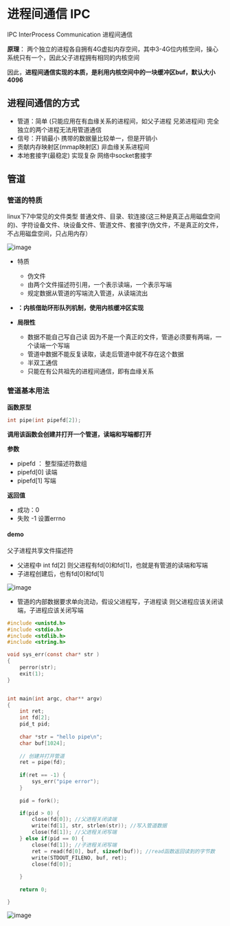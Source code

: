 

# 进程间通信  IPC

IPC InterProcess Communication  进程间通信   

**原理**： 两个独立的进程各自拥有4G虚拟内存空间，其中3-4G位内核空间，操心系统只有一个，因此父子进程拥有相同的内核空间  

因此，**进程间通信实现的本质，是利用内核空间中的一块缓冲区buf，默认大小4096**  

## 进程间通信的方式  

* 管道：简单  (只能应用在有血缘关系的进程间，如父子进程 兄弟进程间)  完全独立的两个进程无法用管道通信
* 信号：开销最小   携带的数据量比较单一，但是开销小  
* 贡献内存映射区(mmap映射区)    非血缘关系进程间
* 本地套接字(最稳定)  实现复杂 网络中socket套接字   


## 管道  


### 管道的特质  

linux下7中常见的文件类型  普通文件、目录、软连接(这三种是真正占用磁盘空间的)、字符设备文件、块设备文件、管道文件、套接字(伪文件，不是真正的文件，不占用磁盘空间，只占用内存）  

![image](https://user-images.githubusercontent.com/58176267/162149664-3e3fbffe-e374-4496-bc92-4d1b3c362ac8.png)



* 特质  
    * 伪文件
    * 由两个文件描述符引用，一个表示读端，一个表示写端
    * 规定数据从管道的写端流入管道，从读端流出  

* **：内核借助环形队列机制，使用内核缓冲区实现**  

* **局限性**  
    * 数据不能自己写自己读 因为不是一个真正的文件，管道必须要有两端，一个读端一个写端
    * 管道中数据不能反复读取，读走后管道中就不存在这个数据
    * 半双工通信
    * 只能在有公共祖先的进程间通信，即有血缘关系


### 管道基本用法  

**函数原型**

```c
int pipe(int pipefd[2]);
```

**调用该函数会创建并打开一个管道，读端和写端都打开**

**参数**  
* pipefd ： 整型描述符数组
* pipefd[0]  读端  
* pipefd[1]  写端  

**返回值**  

* 成功：0
* 失败  -1  设置errno  


#### demo

父子进程共享文件描述符

* 父进程中 int fd[2]  则父进程有fd[0]和fd[1]，也就是有管道的读端和写端  
* 子进程创建后，也有fd[0]和fd[1]  

![image](https://user-images.githubusercontent.com/58176267/162156712-ef97fa22-f0e6-48c2-b1eb-78bbd676ea44.png)


* 管道的内部数据要求单向流动，假设父进程写，子进程读   则父进程应该关闭读端，子进程应该关闭写端  


```c
#include <unistd.h>
#include <stdio.h>
#include <stdlib.h>
#include <string.h>

void sys_err(const char* str ) 
{
	perror(str);
	exit(1);
}


int main(int argc, char** argv)
{
	int ret;
	int fd[2];
	pid_t pid;
	
	char *str = "hello pipe\n";
	char buf[1024];  
	
	// 创建并打开管道
	ret = pipe(fd);
	
	if(ret == -1) {
		sys_err("pipe error");
	}
	
	pid = fork();

	if(pid > 0) {
		close(fd[0]); //父进程关闭读端
		write(fd[1], str, strlen(str)); //写入管道数据
		close(fd[1]); //父进程关闭写端
	} else if(pid == 0) {
		close(fd[1]); //子进程关闭写端
		ret = read(fd[0], buf, sizeof(buf)); //read函数返回读到的字节数  
		write(STDOUT_FILENO, buf, ret);
		close(fd[0]);
		
	}
	
	return 0;

}
```

![image](https://user-images.githubusercontent.com/58176267/162159235-a76fb260-5aee-4b75-b132-ea7bee3837c4.png)

















